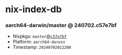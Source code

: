 # nix-index-db
### aarch64-darwin/master @ 240702.c57e7bf
- Nixpkgs: `master`@[`c57e7bf`](https://github.com/NixOS/nixpkgs/commit/c57e7bfc167bdc4571a432a7292a0eff5a4d7c30)
- Platform: `aarch64-darwin`
- Timestamp: `20240702012200`
